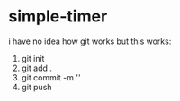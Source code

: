 # simple-timer

i have no idea how git works but this works: 
1. git init
2. git add .
3. git commit -m '<message>'
4. git push <remote>
